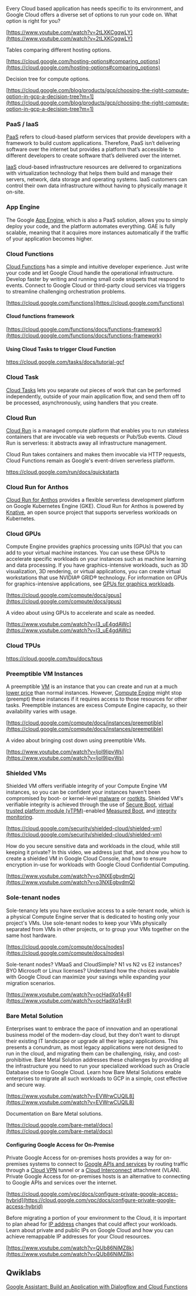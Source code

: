 



Every Cloud based application has needs specific to its environment, and Google Cloud offers a diverse set of options to run your code on. What option is right for you? 

[https://www.youtube.com/watch?v=2tLXKCgqwLY](https://www.youtube.com/watch?v=2tLXKCgqwLY)

Tables comparing different hosting options.

[https://cloud.google.com/hosting-options#comparing_options](https://cloud.google.com/hosting-options#comparing_options)

Decision tree for compute options.

[https://cloud.google.com/blog/products/gcp/choosing-the-right-compute-option-in-gcp-a-decision-tree?m=1](https://cloud.google.com/blog/products/gcp/choosing-the-right-compute-option-in-gcp-a-decision-tree?m=1)

### PaaS / IaaS

[PaaS](https://en.wikipedia.org/wiki/Platform_as_a_service) refers to cloud-based platform services that provide developers with a framework to build custom applications. Therefore, PaaS isn’t delivering software over the internet but provides a platform that’s accessible to different developers to create software that’s delivered over the internet.

[IaaS](https://cloud.google.com/learn/what-is-iaas) cloud-based infrastructure resources are delivered to organizations with virtualization technology that helps them build and manage their servers, network, data storage and operating systems. IaaS customers can control their own data infrastructure without having to physically manage it on-site.

### App Engine


The Google [App Engine](https://github.com/bobbae/gcp/wiki/App-Engine), which is also a PaaS solution, allows you to simply deploy your code, and the platform automates everything. GAE is fully scalable, meaning that it acquires more instances automatically if the traffic of your application becomes higher.

### Cloud Functions

[Cloud Functions](https://cloud.google.com/functions) has a simple and intuitive developer experience. Just write your code and let Google Cloud handle the operational infrastructure. Develop faster by writing and running small code snippets that respond to events. Connect to Google Cloud or third-party cloud services via triggers to streamline challenging orchestration problems.

[https://cloud.google.com/functions](https://cloud.google.com/functions)


#### Cloud functions framework

[https://cloud.google.com/functions/docs/functions-framework](https://cloud.google.com/functions/docs/functions-framework)

#### Using Cloud Tasks to trigger Cloud Function

https://cloud.google.com/tasks/docs/tutorial-gcf



### Cloud Task

[Cloud Tasks](Cloud-Tasks) lets you separate out pieces of work that can be performed independently, outside of your main application flow, and send them off to be processed, asynchronously, using handlers that you create.


### Cloud Run

[Cloud Run](https://cloud.google.com/run/docs) is a managed compute platform that enables you to run stateless containers that are invocable via web requests or Pub/Sub events. Cloud Run is serverless: it abstracts away all infrastructure management.


Cloud Run takes containers and makes them invocable via HTTP requests, Cloud Functions remain as Google's event-driven serverless platform.

https://cloud.google.com/run/docs/quickstarts

### Cloud Run for Anthos

[Cloud Run for Anthos](https://cloud.google.com/anthos/run) provides a flexible serverless development platform on Google Kubernetes Engine (GKE). Cloud Run for Anthos is powered by [Knative](https://knative.dev/), an open source project that supports serverless workloads on Kubernetes. 

### Cloud GPUs

Compute Engine provides graphics processing units (GPUs) that you can add to your virtual machine instances. You can use these GPUs to accelerate specific workloads on your instances such as machine learning and data processing. If you have graphics-intensive workloads, such as 3D visualization, 3D rendering, or virtual applications, you can create virtual workstations that use NVIDIA® GRID® technology. For information on GPUs for graphics-intensive applications, see [GPUs for graphics workloads](https://cloud.google.com/compute/docs/gpus#gpu-virtual-workstations).

[https://cloud.google.com/compute/docs/gpus](https://cloud.google.com/compute/docs/gpus)

A video about using GPUs to accelerate and scale as needed.

[https://www.youtube.com/watch?v=l3_uE4gdAWc](https://www.youtube.com/watch?v=l3_uE4gdAWc)

### Cloud TPUs

https://cloud.google.com/tpu/docs/tpus

### Preemptible VM Instances

A preemptible [VM](VM) is an instance that you can create and run at a much [lower price](https://cloud.google.com/compute/vm-instance-pricing) than normal instances. However, [Compute Engine](Compute) might stop (preempt) these instances if it requires access to those resources for other tasks. Preemptible instances are excess Compute Engine capacity, so their availability varies with usage.

[https://cloud.google.com/compute/docs/instances/preemptible](https://cloud.google.com/compute/docs/instances/preemptible)

A video about bringing cost down using preemptible VMs.

[https://www.youtube.com/watch?v=ljol9IipvWs](https://www.youtube.com/watch?v=ljol9IipvWs)


### Shielded VMs

Shielded VM offers verifiable integrity of your Compute Engine VM instances, so you can be confident your instances haven't been compromised by boot- or kernel-level [malware](https://en.wikipedia.org/wiki/Malware) or [rootkits](https://en.wikipedia.org/wiki/Rootkit). Shielded VM's verifiable integrity is achieved through the use of [Secure Boot](https://cloud.google.com/security/shielded-cloud/shielded-vm#secure-boot), [virtual trusted platform module (vTPM)](https://cloud.google.com/security/shielded-cloud/shielded-vm#vtpm)-enabled [Measured Boot](https://cloud.google.com/security/shielded-cloud/shielded-vm#measured-boot), and [integrity monitoring](https://cloud.google.com/security/shielded-cloud/shielded-vm#integrity-monitoring).

[https://cloud.google.com/security/shielded-cloud/shielded-vm](https://cloud.google.com/security/shielded-cloud/shielded-vm)

How do you secure sensitive data and workloads in the cloud, while still keeping it private? In this video, we address just that, and show you how to create a shielded VM in Google Cloud Console, and how to ensure encryption in-use for workloads with Google Cloud Confidential Computing. 

[https://www.youtube.com/watch?v=o3NXEgbvdmQ](https://www.youtube.com/watch?v=o3NXEgbvdmQ)


### Sole-tenant nodes

Sole-tenancy lets you have exclusive access to a sole-tenant node, which is a physical Compute Engine server that is dedicated to hosting only your project's VMs. Use sole-tenant nodes to keep your VMs physically separated from VMs in other projects, or to group your VMs together on the same host hardware.

[https://cloud.google.com/compute/docs/nodes](https://cloud.google.com/compute/docs/nodes)

Sole-tenant nodes? VMaaS and CloudSimple? N1 vs N2 vs E2 instances? BYO Microsoft or Linux licenses? Understand how the choices available with Google Cloud can maximize your savings while expanding your migration scenarios. 

[https://www.youtube.com/watch?v=ocHadXq14v8](https://www.youtube.com/watch?v=ocHadXq14v8)


### Bare Metal Solution

Enterprises want to embrace the pace of innovation and an operational business model of the modern-day cloud, but they don’t want to disrupt their existing IT landscape or upgrade all their legacy applications. This presents a conundrum, as most legacy applications were not designed to run in the cloud, and migrating them can be challenging, risky, and cost-prohibitive.  Bare Metal Solution addresses these challenges by providing all the infrastructure you need to run your specialized workload such as Oracle Database close to Google Cloud. Learn how Bare Metal Solutions enable enterprises to migrate all such workloads to GCP in a simple, cost effective and secure way.

[https://www.youtube.com/watch?v=EVWrwCUQlL8](https://www.youtube.com/watch?v=EVWrwCUQlL8)

Documentation on Bare Metal solutions.

[https://cloud.google.com/bare-metal/docs](https://cloud.google.com/bare-metal/docs)


#### Configuring Google Access for On-Premise

Private Google Access for on-premises hosts provides a way for on-premises systems to connect to [Google APIs and services](https://developers.google.com/apis-explorer/) by routing traffic through a [Cloud VPN](https://cloud.google.com/network-connectivity/docs/vpn) tunnel or a [Cloud Interconnect](https://cloud.google.com/network-connectivity/docs/interconnect) attachment (VLAN). Private Google Access for on-premises hosts is an alternative to connecting to Google APIs and services over the internet.

[https://cloud.google.com/vpc/docs/configure-private-google-access-hybrid](https://cloud.google.com/vpc/docs/configure-private-google-access-hybrid)

Before migrating a portion of your environment to the Cloud, it is important to plan ahead for [IP address](https://cloud.google.com/compute/docs/ip-addresses) changes that could affect your workloads. Learn about private and public IPs on Google Cloud and how you can achieve remappable IP addresses for your Cloud resources. 

[https://www.youtube.com/watch?v=QUb86NiMZ8k](https://www.youtube.com/watch?v=QUb86NiMZ8k)


## Qwiklabs


[Google Assistant: Build an Application with Dialogflow and Cloud Functions](https://www.qwiklabs.com/focuses/3634?catalog_rank=%7B%22rank%22%3A19%2C%22num_filters%22%3A0%2C%22has_search%22%3Atrue%7D&parent=catalog&search_id=7510653)
